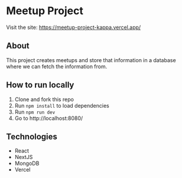# Meetup Project

Visit the site: https://meetup-project-kappa.vercel.app/

## About

This project creates meetups and store that information in a database where we can fetch the information from.

## How to run locally

1. Clone and fork this repo
2. Run `npm install` to load dependencies
3. Run `npm run dev`
4. Go to http://localhost:8080/

## Technologies

- React
- NextJS
- MongoDB
- Vercel
